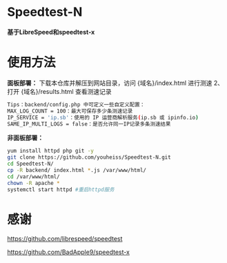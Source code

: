 # Speedtest-N

**基于LibreSpeed和speedtest-x**

# 使用方法
**面板部署：**
下载本仓库并解压到网站目录，访问 {域名}/index.html 进行测速
2、打开 {域名}/results.html 查看测速记录

```bash
Tips：backend/config.php 中可定义一些自定义配置：
MAX_LOG_COUNT = 100：最大可保存多少条测速记录
IP_SERVICE = 'ip.sb'：使用的 IP 运营商解析服务(ip.sb 或 ipinfo.io)
SAME_IP_MULTI_LOGS = false：是否允许同一IP记录多条测速结果
```
**非面板部署：**
```bash
yum install httpd php git -y
git clone https://github.com/youheiss/Speedtest-N.git
cd Speedtest-N/
cp -R backend/ index.html *.js /var/www/html/
cd /var/www/html/
chown -R apache *
systemctl start httpd #重启httpd服务
```


# 感谢

https://github.com/librespeed/speedtest

https://github.com/BadApple9/speedtest-x

